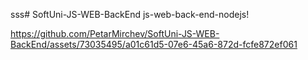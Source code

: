sss# SoftUni-JS-WEB-BackEnd
js-web-back-end-nodejs!

https://github.com/PetarMirchev/SoftUni-JS-WEB-BackEnd/assets/73035495/a01c61d5-07e6-45a6-872d-fcfe872ef061

